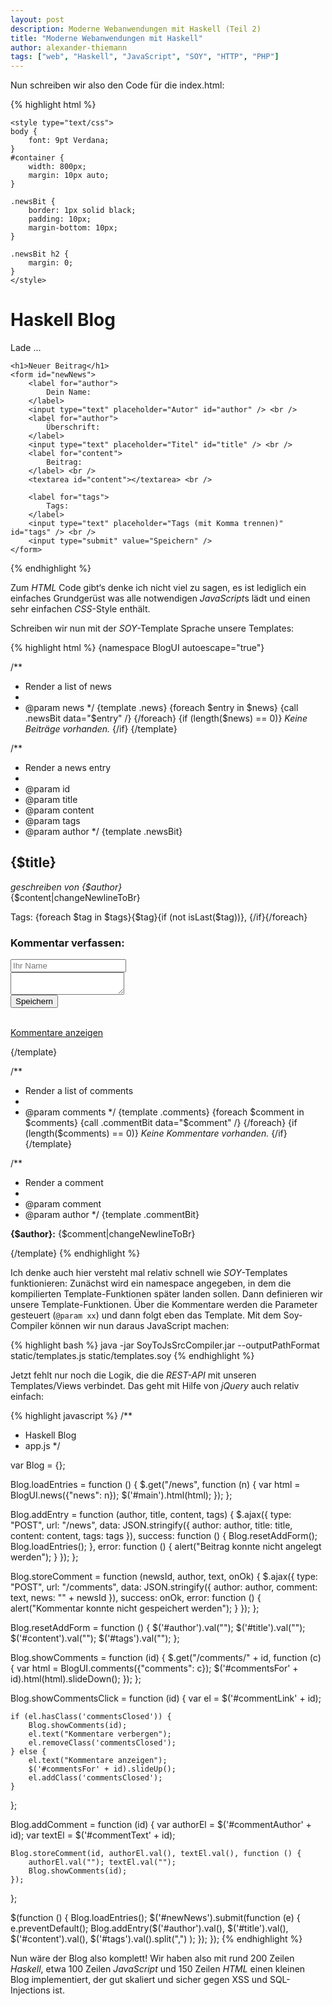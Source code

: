 ```yaml
---
layout: post
description: Moderne Webanwendungen mit Haskell (Teil 2)
title: "Moderne Webanwendungen mit Haskell"
author: alexander-thiemann
tags: ["web", "Haskell", "JavaScript", "SOY", "HTTP", "PHP"]
---
```

Nun schreiben wir also den Code für die index.html:

{% highlight html %}
<!DOCTYPE html>
<html>
<head>
    <title>Haskell Blog</title>
    <script src="/jquery.min.js" type="text/javascript"></script>
    <script src="/soyutils.js" type="text/javascript"></script>
    <script src="/templates.js" type="text/javascript"></script>
    <script src="/app.js" type="text/javascript"></script>

    <style type="text/css">
    body {
        font: 9pt Verdana;
    }
    #container {
        width: 800px;
        margin: 10px auto;
    }

    .newsBit {
        border: 1px solid black;
        padding: 10px;
        margin-bottom: 10px;
    }

    .newsBit h2 {
        margin: 0;
    }
    </style>
</head>
<body>

<div id="container">
    <h1>Haskell Blog</h1>
    <div id="main">
        Lade ...
    </div>

    <h1>Neuer Beitrag</h1>
    <form id="newNews">
        <label for="author">
            Dein Name:
        </label>
        <input type="text" placeholder="Autor" id="author" /> <br />
        <label for="author">
            Überschrift:
        </label>
        <input type="text" placeholder="Titel" id="title" /> <br />
        <label for="content">
            Beitrag:
        </label> <br />
        <textarea id="content"></textarea> <br />

        <label for="tags">
            Tags:
        </label>
        <input type="text" placeholder="Tags (mit Komma trennen)" id="tags" /> <br />
        <input type="submit" value="Speichern" />
    </form>
</div>

</body>
</html>
{% endhighlight %}

Zum *HTML* Code gibt‘s denke ich nicht viel zu sagen, es ist lediglich ein einfaches Grundgerüst was alle notwendigen *JavaScript*s lädt und einen sehr
einfachen *CSS*-Style enthält.

Schreiben wir nun mit der *SOY*-Template Sprache unsere Templates:

{% highlight html %}
{namespace BlogUI autoescape="true"}

/**
 * Render a list of news
 *
 * @param news
 */
{template .news}
{foreach $entry in $news}
    {call .newsBit data="$entry" /}
{/foreach}
{if (length($news) == 0)}
<i>Keine Beiträge vorhanden.</i>
{/if}
{/template}

/**
 * Render a news entry
 *
 * @param id
 * @param title
 * @param content
 * @param tags
 * @param author
 */
{template .newsBit}
<div class="newsBit">
    <h2>{$title}</h2>
    <p>
        <i>geschreiben von {$author}</i> <br />
        {$content|changeNewlineToBr}
    </p>
    <span class="tags">
        Tags: {foreach $tag in $tags}{$tag}{if (not isLast($tag))}, {/if}{/foreach}
    </span>
    <h3>Kommentar verfassen:</h3>
    <form id="addCommentFor{$id}">
        <input type="text" placeholder="Ihr Name" id="commentAuthor{$id}" /> <br />
        <textarea id="commentText{$id}"></textarea> <br />
        <input type="submit" value="Speichern" />
    </form>
    <br />
    <a href="javascript:Blog.showCommentsClick({$id});" id="commentLink{$id}" class="showComments commentsClosed">
        Kommentare anzeigen
    </a>
    <div id="commentsFor{$id}" style="display:none;"></div>
</div>

<script>
{literal}$('#addCommentFor{/literal}{$id}{literal}').submit(function (e) {
   e.preventDefault();
   Blog.addComment({/literal}{$id}{literal});
});{/literal}
</script>
{/template}

/**
 * Render a list of comments
 *
 * @param comments
 */
{template .comments}
{foreach $comment in $comments}
    {call .commentBit data="$comment" /}
{/foreach}
{if (length($comments) == 0)}
<i>Keine Kommentare vorhanden.</i>
{/if}
{/template}

/**
 * Render a comment
 *
 * @param comment
 * @param author
 */
{template .commentBit}
<div class="commentBit">
    <p>
        <b>{$author}:</b> {$comment|changeNewlineToBr}
    </p>
</div>
{/template}
{% endhighlight %}

Ich denke auch hier versteht mal relativ schnell wie *SOY*-Templates funktionieren: Zunächst wird ein namespace angegeben, in dem die kompilierten
Template-Funktionen später landen sollen. Dann definieren wir unsere Template-Funktionen. Über die Kommentare werden die Parameter gesteuert (`@param xx`)
und dann folgt eben das Template. Mit dem Soy-Compiler können wir nun daraus JavaScript machen:

{% highlight bash %}
java -jar SoyToJsSrcCompiler.jar --outputPathFormat static/templates.js static/templates.soy
{% endhighlight %}

Jetzt fehlt nur noch die Logik, die die *REST-API* mit unseren Templates/Views verbindet. Das geht mit Hilfe von *jQuery* auch relativ einfach:

{% highlight javascript %}
/**
 * Haskell Blog
 * app.js
 */

var Blog = {};

Blog.loadEntries = function () {
    $.get("/news", function (n) {
        var html = BlogUI.news({"news": n});
        $('#main').html(html);
    });
};

Blog.addEntry = function (author, title, content, tags) {
    $.ajax({
        type: "POST",
        url: "/news",
        data: JSON.stringify({
            author: author,
            title: title,
            content: content,
            tags: tags
        }),
        success: function () {
            Blog.resetAddForm();
            Blog.loadEntries();
        },
        error: function () {
            alert("Beitrag konnte nicht angelegt werden");
        }
    });
};

Blog.storeComment = function (newsId, author, text, onOk) {
    $.ajax({
        type: "POST",
        url: "/comments",
        data: JSON.stringify({
            author: author,
            comment: text,
            news: "" + newsId
        }),
        success: onOk,
        error: function () {
            alert("Kommentar konnte nicht gespeichert werden");
        }
    });
};

Blog.resetAddForm = function () {
    $('#author').val(""); $('#title').val(""); $('#content').val(""); $('#tags').val("");
};

Blog.showComments = function (id) {
    $.get("/comments/" + id, function (c) {
        var html = BlogUI.comments({"comments": c});
        $('#commentsFor' + id).html(html).slideDown();
    });
};

Blog.showCommentsClick = function (id) {
    var el = $('#commentLink' + id);

    if (el.hasClass('commentsClosed')) {
        Blog.showComments(id);
        el.text("Kommentare verbergen");
        el.removeClass('commentsClosed');
    } else {
        el.text("Kommentare anzeigen");
        $('#commentsFor' + id).slideUp();
        el.addClass('commentsClosed');
    }
};

Blog.addComment = function (id) {
    var authorEl = $('#commentAuthor' + id);
    var textEl = $('#commentText' + id);

    Blog.storeComment(id, authorEl.val(), textEl.val(), function () {
        authorEl.val(""); textEl.val("");
        Blog.showComments(id);
    });

};

$(function () {
    Blog.loadEntries();
    $('#newNews').submit(function (e) {
        e.preventDefault();
        Blog.addEntry($('#author').val(),
                      $('#title').val(),
                      $('#content').val(),
                      $('#tags').val().split(",")
        );
    });
});
{% endhighlight %}

Nun wäre der Blog also komplett! Wir haben also mit rund 200 Zeilen *Haskell*, etwa 100 Zeilen *JavaScript* und 150 Zeilen *HTML* einen kleinen Blog
implementiert, der gut skaliert und sicher gegen XSS und SQL-Injections ist.
